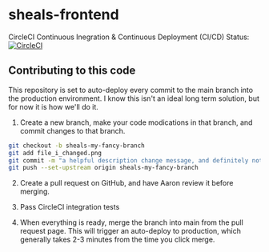 # sheals-frontend

CircleCI Continuous Inegration & Continuous Deployment (CI/CD) Status: [![CircleCI](https://dl.circleci.com/status-badge/img/gh/cheesejaguar/sheals-frontend/tree/main.svg?style=svg)](https://dl.circleci.com/status-badge/redirect/gh/cheesejaguar/sheals-frontend/tree/main)

## Contributing to this code

This repository is set to auto-deploy every commit to the main branch into the production environment.  I know this isn't an ideal long term solution, but for now it is how we'll do it.

1. Create a new branch, make your code modications in that branch, and commit changes to that branch.

```bash
git checkout -b sheals-my-fancy-branch
git add file_i_changed.png
git commit -m "a helpful description change message, and definitely not just 'fixed' "
git push --set-upstream origin sheals-my-fancy-branch
```

2. Create a pull request on GitHub, and have Aaron review it before merging.

3. Pass CircleCI integration tests

4.  When everything is ready, merge the branch into main from the pull request page.  This will trigger an auto-deploy to production, which generally takes 2-3 minutes from the time you click merge.
